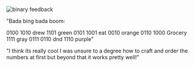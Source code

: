![binary feedback](https://github.com/user-attachments/assets/93d50858-62c4-46ba-83bd-e7e10cdd1026)

"Bada bing bada boom:

0100 1010 drew 1101 green
0101 1001 eat 0010 orange
0110 1000 Grocery 1111 gray
0111 0110 dnd 1110 purple"

"I think its really cool I was unsure to a degree how to craft and order the numbers at first but beyond that it works pretty well!"
